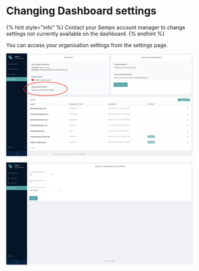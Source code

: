 # Changing Dashboard settings

{% hint style="info" %}
Contact your Sempo account manager to change settings not currently available on the dashboard.
{% endhint %}

You can access your organisation settings from the settings page.

![Step 1: Settings Page](../../.gitbook/assets/screen-shot-2020-09-11-at-7.06.06-am.png)

![Step 2: Organisation Settings](../../.gitbook/assets/screen-shot-2020-09-11-at-7.05.57-am.png)

